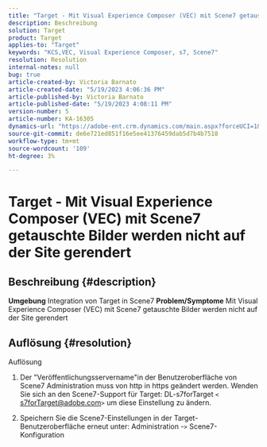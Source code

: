 ```yaml
---
title: "Target - Mit Visual Experience Composer (VEC) mit Scene7 getauschte Bilder werden nicht auf der Site gerendert."
description: Beschreibung
solution: Target
product: Target
applies-to: "Target"
keywords: "KCS,VEC, Visual Experience Composer, s7, Scene7"
resolution: Resolution
internal-notes: null
bug: true
article-created-by: Victoria Barnato
article-created-date: "5/19/2023 4:06:36 PM"
article-published-by: Victoria Barnato
article-published-date: "5/19/2023 4:08:11 PM"
version-number: 5
article-number: KA-16305
dynamics-url: "https://adobe-ent.crm.dynamics.com/main.aspx?forceUCI=1&pagetype=entityrecord&etn=knowledgearticle&id=8bac3d1c-5ff6-ed11-8848-6045bd0065b6"
source-git-commit: de6e721ed851f16e5ee41376459dab5d7b4b7518
workflow-type: tm+mt
source-wordcount: '109'
ht-degree: 3%

---
```


# Target - Mit Visual Experience Composer (VEC) mit Scene7 getauschte Bilder werden nicht auf der Site gerendert

## Beschreibung {#description}

<b>Umgebung</b>
Integration von Target in Scene7
<b>Problem/Symptome</b>
Mit Visual Experience Composer (VEC) mit Scene7 getauschte Bilder werden nicht auf der Site gerendert


## Auflösung {#resolution}

Auflösung<br>
1. Der &quot;Veröffentlichungsservername&quot;in der Benutzeroberfläche von Scene7 Administration muss von http in https geändert werden. Wenden Sie sich an den Scene7-Support für Target: DL-s7forTarget `<` [s7forTarget@adobe.com](mailto:s7forTarget@adobe.com)`>`  um diese Einstellung zu ändern.

2. Speichern Sie die Scene7-Einstellungen in der Target-Benutzeroberfläche erneut unter: Administration -`>`  Scene7-Konfiguration




